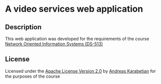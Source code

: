# A video services web application

## Description
This web application was developed for the requirements of the course [Network Oriented Information Systems (DS-513)](https://www.ds.unipi.gr/en/courses/network-oriented-information-systems-2/)

## License
Licensed under the [Apache License Version 2.0](LICENSE) by [Andreas Karabetian](https://github.com/adreaskar) for the purposes of the course